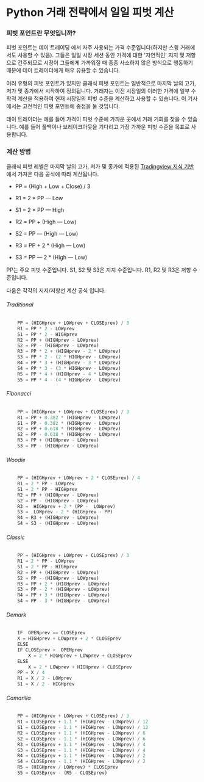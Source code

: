 # Python 거래 전략에서 일일 피벗 계산

### 피벗 포인트란 무엇입니까?

피벗 포인트는 데이 트레이딩 에서 자주 사용되는 가격 수준입니다(하지만 스윙 거래에서도 사용할 수 있음). 그들은 일일 시장 세션 동안 가격에 대한 '자연적인' 지지 및 저항으로 간주되므로 시장이 그들에게 가까워질 때 종종 사소하지 않은 방식으로 행동하기 때문에 데이 트레이더에게 매우 유용할 수 있습니다.

여러 유형의 피벗 포인트가 있지만 클래식 피벗 포인트는 일반적으로 마지막 날의 고가, 저가 및 종가에서 시작하여 정의됩니다. 거래자는 이전 시장일의 이러한 가격에 일부 수학적 계산을 적용하여 현재 시장일의 피벗 수준을 계산하고 사용할 수 있습니다. 이 기사에서는 고전적인 피벗 포인트에 중점을 둘 것입니다.

데이 트레이더는 예를 들어 가격이 피벗 수준에 가까운 곳에서 거래 기회를 찾을 수 있습니다. 예를 들어 풀백이나 브레이크아웃을 기다리고 가장 가까운 피벗 수준을 목표로 사용합니다.

### 계산 방법

클래식 피벗 레벨은 마지막 날의 고가, 저가 및 종가에 적용된 [Tradingview 지식 기반](https://www.tradingview.com/support/solutions/43000521824-pivot-points-standard/)에서 가져온 다음 공식에 따라 계산됩니다.

- PP = (High + Low + Close) / 3

- R1 = 2 * PP — Low

- S1 = 2 * PP — High

- R2 = PP + (High — Low)

- S2 = PP — (High — Low)

- R3 = PP + 2 * (High — Low)

- S3 = PP — 2 * (High — Low)

  

PP는 주요 피벗 수준입니다. S1, S2 및 S3은 지지 수준입니다. R1, R2 및 R3은 저항 수준입니다.

다음은 각각의 지지/저항선 계산 공식 입니다.



###### Traditional

```js
    PP = (HIGHprev + LOWprev + CLOSEprev) / 3
    R1 = PP * 2 - LOWprev
    S1 = PP * 2 - HIGHprev
    R2 = PP + (HIGHprev - LOWprev)
    S2 = PP - (HIGHprev - LOWprev)
    R3 = PP * 2 + (HIGHprev - 2 * LOWprev)
    S3 = PP * 2 - (2 * HIGHprev - LOWprev)
    R4 = PP * 3 + (HIGHprev - 3 * LOWprev)
    S4 = PP * 3 - (3 * HIGHprev - LOWprev)
    R5 = PP * 4 + (HIGHprev - 4 * LOWprev)
    S5 = PP * 4 - (4 * HIGHprev - LOWprev)
```



###### Fibonacci

```js
    PP = (HIGHprev + LOWprev + CLOSEprev) / 3
    R1 = PP + 0.382 * (HIGHprev - LOWprev)
    S1 = PP - 0.382 * (HIGHprev - LOWprev)
    R2 = PP + 0.618 * (HIGHprev - LOWprev)
    S2 = PP - 0.618 * (HIGHprev - LOWprev)
    R3 = PP + (HIGHprev - LOWprev)
    S3 = PP - (HIGHprev - LOWprev)
```



###### Woodie

```js
    PP = (HIGHprev + LOWprev + 2 * CLOSEprev) / 4
    R1 = 2 * PP - LOWprev
    S1 = 2 * PP - HIGHprev
    R2 = PP + (HIGHprev - LOWprev)
    S2 = PP - (HIGHprev - LOWprev)
    R3 =  HIGHprev + 2 * (PP -  LOWprev)
    S3 =  LOWprev - 2 * (HIGHprev - PP)
    R4 = R3 + (HIGHprev - LOWprev)
    S4 = S3 - (HIGHprev - LOWprev)
```



###### Classic

```js
    PP = (HIGHprev + LOWprev + CLOSEprev) / 3
    R1 = 2 * PP - LOWprev
    S1 = 2 * PP - HIGHprev
    R2 = PP + (HIGHprev - LOWprev)
    S2 = PP - (HIGHprev - LOWprev)
    R3 = PP + 2 * (HIGHprev - LOWprev)
    S3 = PP - 2 * (HIGHprev - LOWprev)
    R4 = PP + 3 * (HIGHprev - LOWprev)
    S4 = PP - 3 * (HIGHprev - LOWprev)
```



###### Demark

```js
    IF  OPENprev == CLOSEprev
    X = HIGHprev + LOWprev + 2 * CLOSEprev
    ELSE 
    IF CLOSEprev >  OPENprev
        X = 2 * HIGHprev + LOWprev + CLOSEprev
    ELSE
        X = 2 * LOWprev + HIGHprev + CLOSEprev
    PP = X / 4
    R1 = X / 2 - LOWprev
    S1 = X / 2 - HIGHprev
```



###### Camarilla

```js
    PP = (HIGHprev + LOWprev + CLOSEprev) / 3
    R1 = CLOSEprev + 1.1 * (HIGHprev - LOWprev) / 12
    S1 = CLOSEprev - 1.1 * (HIGHprev - LOWprev) / 12
    R2 = CLOSEprev + 1.1 * (HIGHprev - LOWprev) / 6
    S2 = CLOSEprev - 1.1 * (HIGHprev - LOWprev) / 6
    R3 = CLOSEprev + 1.1 * (HIGHprev - LOWprev) / 4
    S3 = CLOSEprev - 1.1 * (HIGHprev - LOWprev) / 4
    R4 = CLOSEprev + 1.1 * (HIGHprev - LOWprev) / 2
    S4 = CLOSEprev - 1.1 * (HIGHprev - LOWprev) / 2
    R5 = (HIGHprev / LOWprev) * CLOSEprev
    S5 = CLOSEprev - (R5 - CLOSEprev)
```

